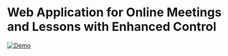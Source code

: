 # Web Application for Online Meetings and Lessons with Enhanced Control
[![Demo](http://img.youtube.com/vi/pV0X7cWAIbs/hqdefault.jpg)](https://www.youtube.com/watch?v=pV0X7cWAIbs)
